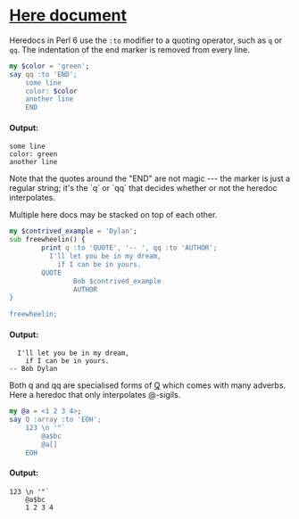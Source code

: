 [1]: https://rosettacode.org/wiki/Here_document

# [Here document][1]

Heredocs in Perl 6 use the `:to` modifier to a quoting operator,
such as `q` or `qq`.
The indentation of the end marker is removed from every line.

```raku
my $color = 'green';
say qq :to 'END';
    some line
    color: $color
    another line
    END
```

#### Output:
```
some line
color: green
another line
```


Note that the quotes around the "END" are not magic --- the marker is just a regular string; it's the \`q\` or \`qq\` that decides whether or not the heredoc interpolates.



Multiple here docs may be stacked on top of each other.

```raku
my $contrived_example = 'Dylan';
sub freewheelin() {
        print q :to 'QUOTE', '-- ', qq :to 'AUTHOR';
          I'll let you be in my dream,
            if I can be in yours.
        QUOTE
                Bob $contrived_example
                AUTHOR
}
 
freewheelin;
```

#### Output:
```
  I'll let you be in my dream,
    if I can be in yours.
-- Bob Dylan
```


Both q and qq are specialised forms of [Q](http://design.perl6.org/S02.html#Q_forms) which comes with many adverbs. Here a heredoc that only interpolates @-sigils.

```raku
my @a = <1 2 3 4>;
say Q :array :to 'EOH';
    123 \n '"`
        @a$bc
        @a[]
    EOH
```

#### Output:
```
123 \n '"`
    @a$bc
    1 2 3 4
```
